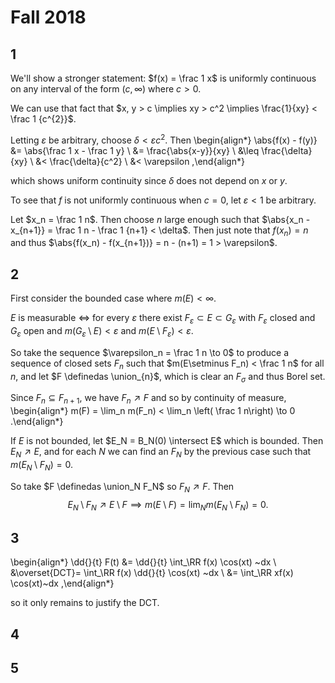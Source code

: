 #  Fall 2018

## 1

We'll show a stronger statement: $f(x) = \frac 1 x$ is uniformly continuous on any interval of the form $(c, \infty)$ where $c > 0$.

We can use that fact that $x, y > c \implies xy > c^2 \implies \frac{1}{xy} < \frac 1 {c^{2}}$.

Letting $\varepsilon$ be arbitrary, choose $\delta < \varepsilon c^2$.
Then
\begin{align*}
\abs{f(x) - f(y)}
&= \abs{\frac 1 x - \frac 1 y} \\
&= \frac{\abs{x-y}}{xy} \\
&\leq \frac{\delta}{xy} \\
&< \frac{\delta}{c^2} \\
&< \varepsilon
,\end{align*}

which shows uniform continuity since $\delta$ does not depend on $x$ or $y$.

To see that $f$ is not uniformly continuous when $c=0$, let $\varepsilon < 1$ be arbitrary.

Let $x_n = \frac 1 n$.
Then choose $n$ large enough such that $\abs{x_n - x_{n+1}} = \frac 1 n - \frac 1 {n+1} < \delta$.
Then just note that $f(x_n) = n$ and thus $\abs{f(x_n) - f(x_{n+1})} = n - (n+1) = 1 > \varepsilon$. 


## 2

First consider the bounded case where $m(E) < \infty$.

$E$ is measurable $\iff$ for every $\varepsilon$ there exist $F_\varepsilon \subset E \subset G_\varepsilon$ with $F_\varepsilon$ closed and $G_\varepsilon$ open and $m(G_\varepsilon \setminus E)< \varepsilon$ and $m(E\setminus F_\varepsilon) < \varepsilon$.

So take the sequence $\varepsilon_n = \frac 1 n \to 0$ to produce a sequence of closed sets $F_n$ such that $m(E\setminus F_n) < \frac 1 n$ for all $n$, and let $F \definedas \union_{n}$, which is clear an $F_\sigma$ and thus Borel set.

Since $F_n \subseteq F_{n+1}$, we have $F_n \nearrow F$ and so by continuity of measure,
\begin{align*}
m(F) = \lim_n m(F_n) < \lim_n \left( \frac 1 n\right) \to 0
.\end{align*}

If $E$ is not bounded, let $E_N = B_N(0) \intersect E$ which is bounded. 
Then $E_N \nearrow E$, and for each $N$ we can find an $F_N$ by the previous case such that $m(E_N \setminus F_N) = 0$.

So take $F \definedas \union_N F_N$ so $F_N \nearrow F$.
Then 
$$
E_N \setminus F_N \nearrow E\setminus F \implies m(E\setminus F) = \lim_N m(E_N\setminus F_N) = 0
.$$

## 3

\begin{align*}
\dd{}{t} F(t) 
&= \dd{}{t} \int_\RR f(x) \cos(xt) ~dx \\
&\overset{DCT}= \int_\RR f(x) \dd{}{t} \cos(xt) ~dx \\
&= \int_\RR xf(x) \cos(xt)~dx
,\end{align*}

so it only remains to justify the DCT.

## 4

## 5